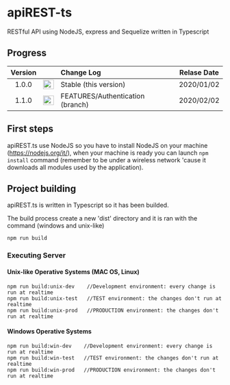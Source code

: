 # apiREST-ts
RESTful API using NodeJS, express and Sequelize written in Typescript

## Progress
| Version       |               | Change Log                              | Relase Date |
|     :---:     |     :---:     | :---                                    |    :---:    |
| 1.0.0         | <img src="https://cdn0.iconfinder.com/data/icons/harmonicons-02/64/check-circle-512.png" width="25" height="22" /> | Stable (this version)                   | 2020/01/02  |
| 1.1.0         | <img src="https://cdn0.iconfinder.com/data/icons/harmonicons-02/64/circle-512.png" width="25" height="22" /> | FEATURES/Authentication (branch)        | 2020/02/02  |

## First steps
apiREST.ts use NodeJS so you have to install NodeJS on your machine (https://nodejs.org/it/), when your machine is ready you can launch ```npm install``` command (remember to be under a wireless network 'cause it downloads all modules used by the application).

## Project building
apiREST.ts is written in Typescript so it has been builded.

The build process create a new 'dist' directory and it is ran with the command (windows and unix-like)
```
npm run build
```

### Executing Server
#### Unix-like Operative Systems (MAC OS, Linux)
```
npm run build:unix-dev    //Development environment: every change is run at realtime
npm run build:unix-test   //TEST environment: the changes don't run at realtime
npm run build:unix-prod   //PRODUCTION environment: the changes don't run at realtime
```

#### Windows Operative Systems
```
npm run build:win-dev    //Development environment: every change is run at realtime
npm run build:win-test   //TEST environment: the changes don't run at realtime
npm run build:win-prod   //PRODUCTION environment: the changes don't run at realtime
```